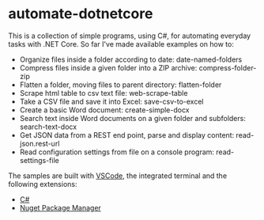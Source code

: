 # automate-dotnetcore
This is a collection of simple programs, using C#, for automating everyday tasks with .NET Core.
So far I've made available examples on how to:
- Organize files inside a folder according to date: date-named-folders
- Compress files inside a given folder into a ZIP archive: compress-folder-zip
- Flatten a folder, moving files to parent directory: flatten-folder
- Scrape html table to csv text file: web-scrape-table
- Take a CSV file and save it into Excel: save-csv-to-excel
- Create a basic Word document: create-simple-docx
- Search text inside Word documents on a given folder and subfolders: search-text-docx
- Get JSON data from a REST end point, parse and display content: read-json.rest-url
- Read configuration settings from file on a console program: read-settings-file

The samples are built with [VSCode](https://github.com/microsoft/vscode), the integrated terminal and the following extensions:
- [C#](https://marketplace.visualstudio.com/items?itemName=ms-dotnettools.csharp)
- [Nuget Package Manager](https://marketplace.visualstudio.com/items?itemName=jmrog.vscode-nuget-package-manager)


